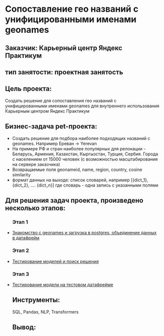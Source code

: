 # Сопоставление гео названий с унифицированными именами geonames
## Заказчик: Карьерный центр Яндекс Практикум
## тип занятости: проектная занятость

## Цель проекта:
Cоздать решение для сопоставления гео названий с унифицированными именами geonames для внутреннего использования Карьерным центром Яндекс Практикум
## Бизнес-задача pet-проекта:
- Создать решение для подбора наиболее подходящих названий с geonames. Например Ереван -> Yerevan
- На примере РФ и стран наиболее популярных для релокации - Беларусь, Армения, Казахстан, Кыргызстан, Турция, Сербия. Города с населением от 15000 человек (с возможностью масштабирования на сервере заказчика)
- Возвращаемые поля geonameid, name, region, country, cosine similarity
- формат данных на выходе: список словарей, например [{dict_1}, {dict_2}, …. {dict_n}] где словарь - одна запись с указанными полями

## Для решения задач проекта, произведено несколько этапов:
<ul><h3>Этап 1</h3>
<li><a href='https://github.com/pilgblog/project_work/blob/main/сопоставление%20гео%20названий%20с%20унифицированными%20именами%20geonames/work_postgres_geonames.ipynb'>Знакомство с geonames и загрузка в postgres, объединение данных в датафрейм</a></li>

 <h3>Этап 2</h3>
<li><a href='https://github.com/pilgblog/project_work/blob/main/сопоставление%20гео%20названий%20с%20унифицированными%20именами%20geonames/Finding_a_solution_geonames.ipynb'>Тестирование моделей и поиск решения</a></li>

<h3>Этап 3</h3>
<li><a href='https://github.com/pilgblog/project_work/blob/main/сопоставление%20гео%20названий%20с%20унифицированными%20именами%20geonames/test_my_model_geonames.ipynb'>Тестирование модели на тестовом датафрейме</a></li>

## Инструменты:
SQL, Pandas, NLP, Transformers

## Вывод:


